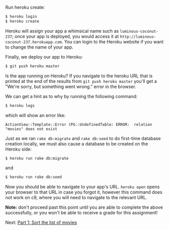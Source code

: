 Run heroku create:
```sh
$ heroku login
$ heroku create
```

Heroku will assign your app a whimsical name such as `luminous-coconut-237`; once your app is deployed, you would access it at `http://luminous-coconut-237.herokuapp.com`.  You can login to the Heroku website if you want to change the name of your app.

Finally, we deploy our app to Heroku:

```sh
$ git push heroku master
```

Is the app running on Heroku?  If you navigate to the heroku URL that is printed at the end of the results from `git push heroku master` you'll get a "We're sorry, but something went wrong." error in the browser.  

We can get a hint as to why by running the following command:

```sh
$ heroku logs
```

which will show an error like:

```
ActionView::Template::Error (PG::UndefinedTable: ERROR:  relation "movies" does not exist
```

Just as we ran `rake db:migrate` and `rake db:seed` to do first-time database creation locally, we must also cause a database to be created on the Heroku side:

```sh
$ heroku run rake db:migrate
```

and

```sh
$ heroku run rake db:seed
```

Now you should be able to navigate to your app's URL.  `heroku open` opens your browser to that URL in case you forgot it, however this command does not work on c9, where you will need to navigate to the relevant URL.

**Note:** don't proceed past this point until you are able to complete the above successfully, or you won't be able to receive a grade for this assignment!

Next: [Part 1: Sort the list of movies](part_1.md)
